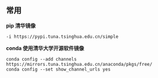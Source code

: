 ## 常用

**pip 清华镜像** 

```
-i https://pypi.tuna.tsinghua.edu.cn/simple
```

**conda 使用清华大学开源软件镜像**

```
conda config --add channels https://mirrors.tuna.tsinghua.edu.cn/anaconda/pkgs/free/
conda config --set show_channel_urls yes
```

